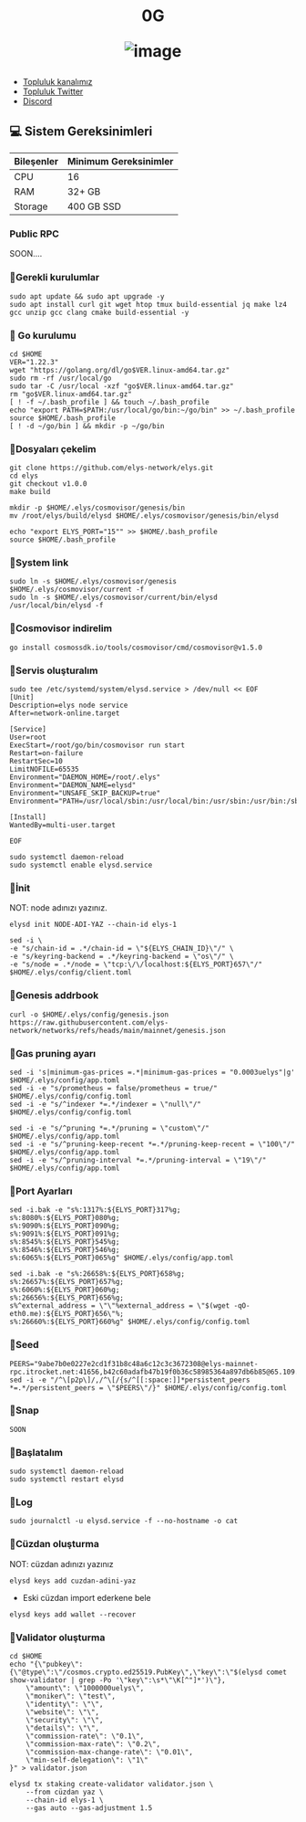 <h1 align="center"> 0G

![image](https://github.com/Core-Node-Team/Testnet-TR/assets/91562185/9d9b2b64-736b-4921-aa50-ae87f6d8d34b)


</h1>


 * [Topluluk kanalımız](https://t.me/corenodechat)<br>
 * [Topluluk Twitter](https://twitter.com/corenodeHQ)<br>
 * [Discord](https://discord.com/invite/0glabs)<br>



## 💻 Sistem Gereksinimleri
| Bileşenler | Minimum Gereksinimler | 
| ------------ | ------------ |
| CPU |	16|
| RAM	| 32+ GB |
| Storage	| 400 GB SSD |

### Public RPC

SOON....

### 🚧Gerekli kurulumlar
```
sudo apt update && sudo apt upgrade -y
sudo apt install curl git wget htop tmux build-essential jq make lz4 gcc unzip gcc clang cmake build-essential -y
```

### 🚧 Go kurulumu
```
cd $HOME
VER="1.22.3"
wget "https://golang.org/dl/go$VER.linux-amd64.tar.gz"
sudo rm -rf /usr/local/go
sudo tar -C /usr/local -xzf "go$VER.linux-amd64.tar.gz"
rm "go$VER.linux-amd64.tar.gz"
[ ! -f ~/.bash_profile ] && touch ~/.bash_profile
echo "export PATH=$PATH:/usr/local/go/bin:~/go/bin" >> ~/.bash_profile
source $HOME/.bash_profile
[ ! -d ~/go/bin ] && mkdir -p ~/go/bin
```

### 🚧Dosyaları çekelim
```
git clone https://github.com/elys-network/elys.git
cd elys
git checkout v1.0.0
make build
```
```
mkdir -p $HOME/.elys/cosmovisor/genesis/bin
mv /root/elys/build/elysd $HOME/.elys/cosmovisor/genesis/bin/elysd
```
```
echo "export ELYS_PORT="15"" >> $HOME/.bash_profile
source $HOME/.bash_profile
```
### 🚧System link
```
sudo ln -s $HOME/.elys/cosmovisor/genesis $HOME/.elys/cosmovisor/current -f
sudo ln -s $HOME/.elys/cosmovisor/current/bin/elysd /usr/local/bin/elysd -f
```
### 🚧Cosmovisor indirelim
```
go install cosmossdk.io/tools/cosmovisor/cmd/cosmovisor@v1.5.0
```
### 🚧Servis oluşturalım
```
sudo tee /etc/systemd/system/elysd.service > /dev/null << EOF
[Unit]
Description=elys node service
After=network-online.target

[Service]
User=root
ExecStart=/root/go/bin/cosmovisor run start
Restart=on-failure
RestartSec=10
LimitNOFILE=65535
Environment="DAEMON_HOME=/root/.elys"
Environment="DAEMON_NAME=elysd"
Environment="UNSAFE_SKIP_BACKUP=true"
Environment="PATH=/usr/local/sbin:/usr/local/bin:/usr/sbin:/usr/bin:/sbin:/bin:/usr/games:/usr/local/games:/snap/bin:/root/.elys/cosmovisor/current/bin"

[Install]
WantedBy=multi-user.target

EOF
```
```
sudo systemctl daemon-reload
sudo systemctl enable elysd.service
```
### 🚧İnit
NOT: node adınızı yazınız.
```
elysd init NODE-ADI-YAZ --chain-id elys-1
```
```
sed -i \
-e "s/chain-id = .*/chain-id = \"${ELYS_CHAIN_ID}\"/" \
-e "s/keyring-backend = .*/keyring-backend = \"os\"/" \
-e "s/node = .*/node = \"tcp:\/\/localhost:${ELYS_PORT}657\"/" $HOME/.elys/config/client.toml
```
### 🚧Genesis addrbook
```
curl -o $HOME/.elys/config/genesis.json https://raw.githubusercontent.com/elys-network/networks/refs/heads/main/mainnet/genesis.json
```

### 🚧Gas pruning ayarı
```
sed -i 's|minimum-gas-prices =.*|minimum-gas-prices = "0.0003uelys"|g' $HOME/.elys/config/app.toml
sed -i -e "s/prometheus = false/prometheus = true/" $HOME/.elys/config/config.toml
sed -i -e "s/^indexer *=.*/indexer = \"null\"/" $HOME/.elys/config/config.toml

sed -i -e "s/^pruning *=.*/pruning = \"custom\"/" $HOME/.elys/config/app.toml 
sed -i -e "s/^pruning-keep-recent *=.*/pruning-keep-recent = \"100\"/" $HOME/.elys/config/app.toml
sed -i -e "s/^pruning-interval *=.*/pruning-interval = \"19\"/" $HOME/.elys/config/app.toml
```

### 🚧Port Ayarları

```
sed -i.bak -e "s%:1317%:${ELYS_PORT}317%g;
s%:8080%:${ELYS_PORT}080%g;
s%:9090%:${ELYS_PORT}090%g;
s%:9091%:${ELYS_PORT}091%g;
s%:8545%:${ELYS_PORT}545%g;
s%:8546%:${ELYS_PORT}546%g;
s%:6065%:${ELYS_PORT}065%g" $HOME/.elys/config/app.toml

```
```
sed -i.bak -e "s%:26658%:${ELYS_PORT}658%g;
s%:26657%:${ELYS_PORT}657%g;
s%:6060%:${ELYS_PORT}060%g;
s%:26656%:${ELYS_PORT}656%g;
s%^external_address = \"\"%external_address = \"$(wget -qO- eth0.me):${ELYS_PORT}656\"%;
s%:26660%:${ELYS_PORT}660%g" $HOME/.elys/config/config.toml
```
### 🚧Seed
```
PEERS="9abe7b0e0227e2cd1f31b8c48a6c12c3c3672308@elys-mainnet-rpc.itrocket.net:41656,b42c60adafb47b19f0b36c58985364a897db6b85@65.109.26.242:22056,2cebaa33e41cfb504b99f0093424a9d5916f0e5e@51.178.89.172:26656,d9bfa29e0cf9c4ce0cc9c26d98e5d97228f93b0b@elys.rpc.kjnodes.com:15356"
sed -i -e "/^\[p2p\]/,/^\[/{s/^[[:space:]]*persistent_peers *=.*/persistent_peers = \"$PEERS\"/}" $HOME/.elys/config/config.toml
```
### 🚧Snap
```
SOON
```
### 🚧Başlatalım   
```
sudo systemctl daemon-reload
sudo systemctl restart elysd
```
### 🚧Log
```
sudo journalctl -u elysd.service -f --no-hostname -o cat
```
### 🚧Cüzdan oluşturma
NOT: cüzdan adınızı yazınız
```
elysd keys add cuzdan-adini-yaz
```
- Eski cüzdan import ederkene bele
```
elysd keys add wallet --recover
```

### 🚧Validator oluşturma
```
cd $HOME
echo "{\"pubkey\":{\"@type\":\"/cosmos.crypto.ed25519.PubKey\",\"key\":\"$(elysd comet show-validator | grep -Po '\"key\":\s*\"\K[^"]*')\"},
    \"amount\": \"1000000uelys\",
    \"moniker\": \"test\",
    \"identity\": \"\",
    \"website\": \"\",
    \"security\": \"\",
    \"details\": \"\",
    \"commission-rate\": \"0.1\",
    \"commission-max-rate\": \"0.2\",
    \"commission-max-change-rate\": \"0.01\",
    \"min-self-delegation\": \"1\"
}" > validator.json
```
```
elysd tx staking create-validator validator.json \
    --from cüzdan yaz \
    --chain-id elys-1 \
	--gas auto --gas-adjustment 1.5
```



